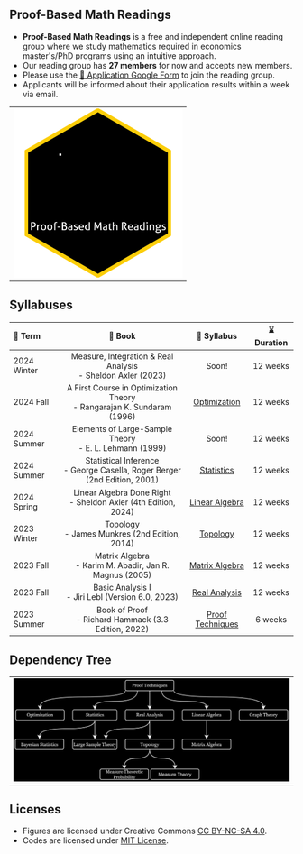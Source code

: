 ## Proof-Based Math Readings

- **Proof-Based Math Readings** is a free and independent online reading group where we study mathematics required in economics master's/PhD programs using an intuitive approach.
- Our reading group has **27 members** for now and accepts new members.
- Please use the [:page_facing_up: Application Google Form](https://docs.google.com/forms/d/e/1FAIpQLSf3OxwYuAwiDXMVTCQ_x3FTtKnHmRRkl_SXlpdfqTDty06PxQ/viewform) to join the reading group.
- Applicants will be informed about their application results within a week via email.

<table align="center">
  <tr>
    <td valign="top"><img src="https://github.com/zekiakyol/proof-based-math-readings/blob/main/source/figures/proofbasedmathreadings_logo_square.gif" width="300"></td>
  </tr>
</table>

## Syllabuses

:date: Term | :closed_book: Book | :scroll: Syllabus | :hourglass: Duration
:-- | :--: | :--: | :--:
2024 Winter | Measure, Integration & Real Analysis <br> - Sheldon Axler (2023) | Soon! | 12 weeks
2024 Fall   | A First Course in Optimization Theory <br> - Rangarajan K. Sundaram (1996) | [Optimization](https://github.com/zekiakyol/proof-based-math-readings/blob/main/PBMR_Optimization_Syllabus.pdf) | 12 weeks
2024 Summer | Elements of Large-Sample Theory <br> - E. L. Lehmann (1999) | Soon! | 12 weeks
2024 Summer | Statistical Inference <br> - George Casella, Roger Berger (2nd Edition, 2001) | [Statistics](https://github.com/zekiakyol/proof-based-math-readings/blob/main/PBMR_Statistics_Syllabus.pdf) | 12 weeks
2024 Spring | Linear Algebra Done Right <br> - Sheldon Axler (4th Edition, 2024) | [Linear Algebra](https://github.com/zekiakyol/proof-based-math-readings/blob/main/PBMR_LinearAlgebra_Syllabus.pdf) | 12 weeks
2023 Winter | Topology <br> - James Munkres (2nd Edition, 2014) | [Topology](https://github.com/zekiakyol/proof-based-math-readings/blob/main/PBMR_Topology_Syllabus.pdf) | 12 weeks
2023 Fall   | Matrix Algebra <br> - Karim M. Abadir, Jan R. Magnus (2005) | [Matrix Algebra](https://github.com/zekiakyol/proof-based-math-readings/blob/main/PBMR_MatrixAlgebra_Syllabus.pdf) | 12 weeks
2023 Fall   | Basic Analysis I <br> - Jiri Lebl (Version 6.0, 2023) | [Real Analysis](https://github.com/zekiakyol/proof-based-math-readings/blob/main/PBMR_RealAnalysis_Syllabus.pdf) | 12 weeks
2023 Summer | Book of Proof <br> - Richard Hammack (3.3 Edition, 2022) | [Proof Techniques](https://github.com/zekiakyol/proof-based-math-readings/blob/main/PBMR_ProofTechniques_Syllabus.pdf) | 6 weeks

## Dependency Tree

<table align="center">
  <tr>
    <td valign="top"><img src="https://github.com/zekiakyol/proof-based-math-readings/blob/main/source/figures/dependency_tree.png" width="800"></td>
  </tr>
</table>

## Licenses

- Figures are licensed under Creative Commons [CC BY-NC-SA 4.0](https://creativecommons.org/licenses/by-nc-sa/4.0).
- Codes are licensed under [MIT License](https://github.com/zekiakyol/proof-based-math-readings/blob/main/LICENSE).